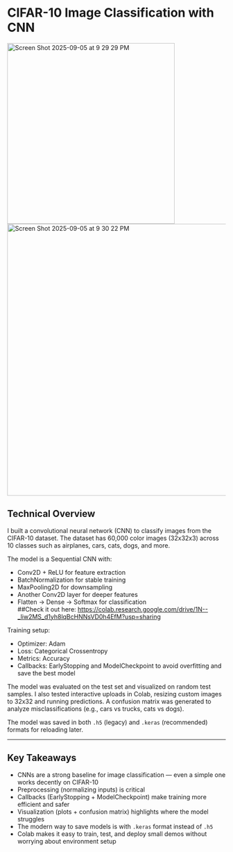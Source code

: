 

# CIFAR-10 Image Classification with CNN
<img width="386" height="416" alt="Screen Shot 2025-09-05 at 9 29 29 PM" src="https://github.com/user-attachments/assets/220d617f-9493-44b7-b58a-85040916d2bc" />
<img width="813" height="626" alt="Screen Shot 2025-09-05 at 9 30 22 PM" src="https://github.com/user-attachments/assets/3bcd2bc4-c3fb-4c74-abea-cfdf4b61426f" />

## Technical Overview  

I built a convolutional neural network (CNN) to classify images from the CIFAR-10 dataset. The dataset has 60,000 color images (32x32x3) across 10 classes such as airplanes, cars, cats, dogs, and more.  

The model is a Sequential CNN with:  
- Conv2D + ReLU for feature extraction  
- BatchNormalization for stable training  
- MaxPooling2D for downsampling  
- Another Conv2D layer for deeper features  
- Flatten → Dense → Softmax for classification  
##Check it out here: https://colab.research.google.com/drive/1N--_liw2MS_d1yh8lqBcHNNsVD0h4EfM?usp=sharing

Training setup:  
- Optimizer: Adam  
- Loss: Categorical Crossentropy  
- Metrics: Accuracy  
- Callbacks: EarlyStopping and ModelCheckpoint to avoid overfitting and save the best model  

The model was evaluated on the test set and visualized on random test samples. I also tested interactive uploads in Colab, resizing custom images to 32x32 and running predictions. A confusion matrix was generated to analyze misclassifications (e.g., cars vs trucks, cats vs dogs).  

The model was saved in both `.h5` (legacy) and `.keras` (recommended) formats for reloading later.  

---

## Key Takeaways  

- CNNs are a strong baseline for image classification — even a simple one works decently on CIFAR-10  
- Preprocessing (normalizing inputs) is critical  
- Callbacks (EarlyStopping + ModelCheckpoint) make training more efficient and safer  
- Visualization (plots + confusion matrix) highlights where the model struggles  
- The modern way to save models is with `.keras` format instead of `.h5`  
- Colab makes it easy to train, test, and deploy small demos without worrying about environment setup  
